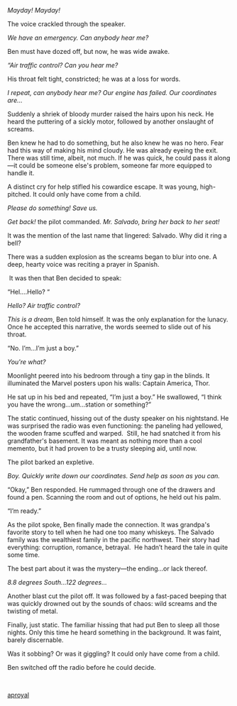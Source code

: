 *Mayday! Mayday!* 

The voice crackled through the speaker. 

*We have an emergency. Can anybody hear me?*

Ben must have dozed off, but now, he was wide awake.  

*“Air traffic control? Can you hear me?* 

His throat felt tight, constricted; he was at a loss for words.

*I repeat, can anybody hear me? Our engine has failed. Our coordinates are…*

Suddenly a shriek of bloody murder raised the hairs upon his neck. He heard the puttering of a sickly motor, followed by another onslaught of screams.

Ben knew he had to do something, but he also knew he was no hero. Fear had this way of making his mind cloudy. He was already eyeing the exit. There was still time, albeit, not much. If he was quick, he could pass it along—it could be someone else's problem, someone far more equipped to handle it. 

A distinct cry for help stifled his cowardice escape. It was young, high-pitched. It could only have come from a child.

*Please do something! Save us.* 

*Get back!* the pilot commanded. *Mr. Salvado, bring her back to her seat!*

It was the mention of the last name that lingered: Salvado. Why did it ring a bell? 

There was a sudden explosion as the screams began to blur into one. A deep, hearty voice was reciting a prayer in Spanish.

 It was then that Ben decided to speak:

“Hel….Hello? “

*Hello? Air traffic control?* 

*This is a dream*, Ben told himself. It was the only explanation for the lunacy. Once he accepted this narrative, the words seemed to slide out of his throat.

“No. I’m...I’m just a boy.”

*You're what?*

Moonlight peered into his bedroom through a tiny gap in the blinds. It illuminated the Marvel posters upon his walls: Captain America, Thor. 

He sat up in his bed and repeated, “I’m just a boy.” He swallowed, “I think you have the wrong…um…station or something?” 

The static continued, hissing out of the dusty speaker on his nightstand. He was surprised the radio was even functioning: the paneling had yellowed, the wooden frame scuffed and warped.  Still, he had snatched it from his grandfather's basement. It was meant as nothing more than a cool memento, but it had proven to be a trusty sleeping aid, until now. 

The pilot barked an expletive.

*Boy. Quickly write down our coordinates. Send help as soon as you can.*

“Okay,” Ben responded. He rummaged through one of the drawers and found a pen. Scanning the room and out of options, he held out his palm. 

“I’m ready.”

As the pilot spoke, Ben finally made the connection. It was grandpa's favorite story to tell when he had one too many whiskeys. The Salvado family was the wealthiest family in the pacific northwest. Their story had everything: corruption, romance, betrayal.  He hadn’t heard the tale in quite some time. 

The best part about it was the mystery—the ending…or lack thereof.

*8.8 degrees South…122 degrees…*

Another blast cut the pilot off. It was followed by a fast-paced beeping that was quickly drowned out by the sounds of chaos: wild screams and the twisting of metal.

Finally, just static. The familiar hissing that had put Ben to sleep all those nights. Only this time he heard something in the background. It was faint, barely discernable. 

Was it sobbing? Or was it giggling? It could only have come from a child.

Ben switched off the radio before he could decide.

&#x200B;

 [aproyal](https://www.reddit.com/r/aproyal/comments/kpu2co/please_read_if_you_enjoyed_any_of_my_stories/)